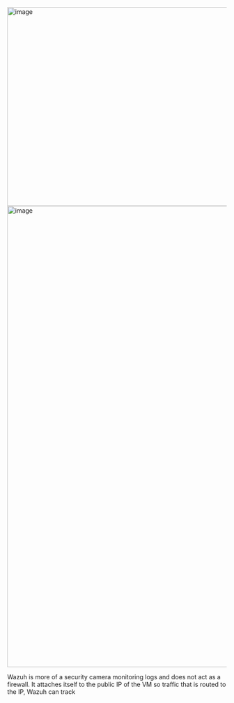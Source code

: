 <img width="1920" height="456" alt="image" src="https://github.com/user-attachments/assets/ab4753f2-851f-42df-9d52-bfdb3aabb0af" />

<img width="1907" height="1058" alt="image" src="https://github.com/user-attachments/assets/3ccc8192-37ae-4bc7-8d31-c70ce10ffa57" />

Wazuh is more of a security camera monitoring logs and does not act as a firewall. It attaches itself to the public IP of the VM so traffic that is routed to the IP, Wazuh can track
